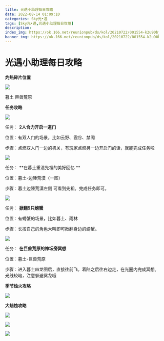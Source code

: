 ```yaml
---
title: 光遇小助理每日攻略
date: 2022-08-14 01:09:10
categories: Sky光•遇
tags: [Sky光•遇,光遇小助理每日攻略]
description: 
index_img: https://ok.166.net/reunionpub/ds/kol/20210722/001554-k2u90bj7ay.png?imageView&thumbnail=600x0&type=jpg
banner_img: https://ok.166.net/reunionpub/ds/kol/20210722/001554-k2u90bj7ay.png?imageView&thumbnail=600x0&type=jpg
---
```

# 光遇小助理每日攻略
**灼热碎片位置**

![](https://ok.166.net/reunionpub/ds/kol/20220814/002050-je8y2l7tg4.jpeg)

暮土 巨兽荒原

  

 **任务攻略**

![](https://ok.166.net/reunionpub/ds/kol/20220814/000253-s9skg3eup2.png)

任务： **2人合力开启一道门**

位置：有双人门的场景，比如云野、霞谷、禁阁

步骤：点燃双人门一边的机关，有玩家点燃另一边开启门的话，就能完成任务啦

![](https://ok.166.net/reunionpub/ds/kol/20220814/000953-61ash8fbp4.png)

任务： **在暮土重温先祖的美好回忆  **

位置：暮土-边陲荒漠（一图）

步骤：暮土边陲荒漠左侧 可看到先祖，完成任务即可。

![](https://ok.166.net/reunionpub/ds/kol/20220814/000317-01rtsubm8h.png)

任务： **掀翻5只螃蟹**

位置：有螃蟹的场景，比如暮土、雨林

步骤：长按自己的角色大叫即可掀翻身边的螃蟹。

![](https://ok.166.net/reunionpub/ds/kol/20220814/000337-u4be5av6dq.png)

任务： **在巨兽荒原的神坛旁冥想**

位置：暮土-巨兽荒原

步骤：进入暮土四龙图后，直接往前飞，着陆之后往右边走，在光圈内完成冥想。光线较暗，注意躲避冥龙哦

 **季节烛火攻略**

![](https://ok.166.net/reunionpub/ds/kol/20220814/001444-w6euslfn9s.png)

  

 **大蜡烛攻略**

![](https://ok.166.net/reunionpub/ds/kol/20220814/000519-cb5sz9m82k.png)

![](https://ok.166.net/reunionpub/ds/kol/20220814/001108-614e3ksita.png)

![](https://ok.166.net/reunionpub/ds/kol/20220814/000433-ois910blru.png)

  

